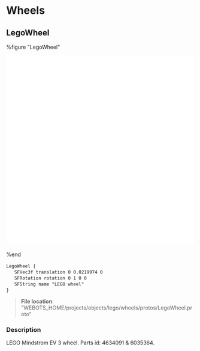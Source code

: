 # Wheels

## LegoWheel

%figure "LegoWheel"

![LegoWheel-image](images/objects/wheels/LegoWheel/model.png)

%end

```
LegoWheel {
   SFVec3f translation 0 0.0219974 0
   SFRotation rotation 0 1 0 0
   SFString name "LEGO wheel"
}
```

> **File location**: "WEBOTS\_HOME/projects/objects/lego/wheels/protos/LegoWheel.proto"

### Description

LEGO Mindstrom EV 3 wheel. Parts id: 4634091 & 6035364.

